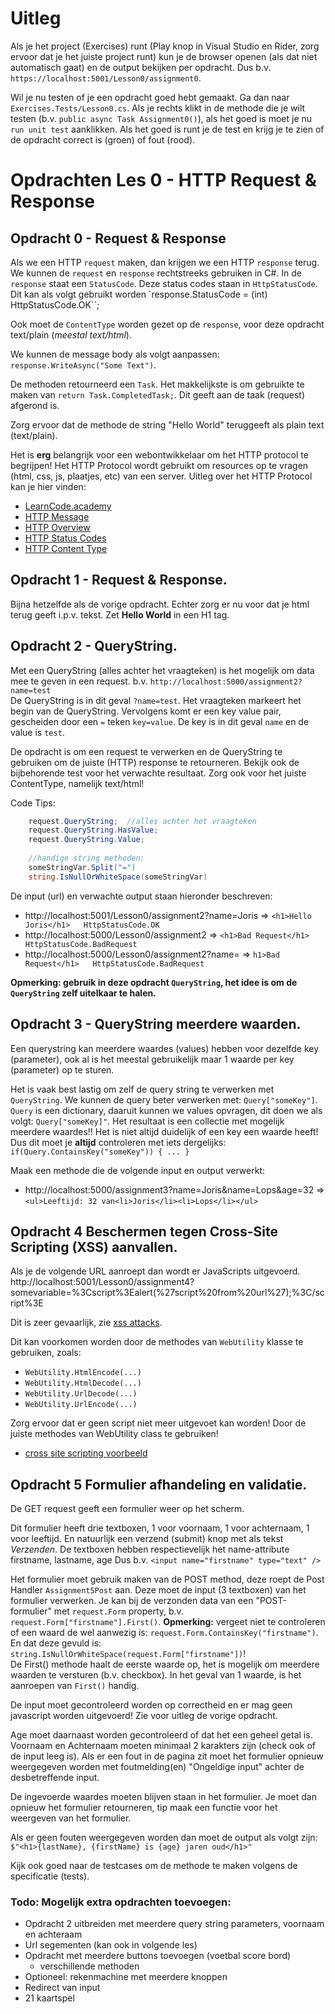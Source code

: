 # Uitleg 

Als je het project (Exercises) runt (Play knop in Visual Studio en Rider, zorg ervoor dat je het juiste project runt) kun je de browser openen (als dat niet automatisch gaat) 
en de output bekijken per opdracht.
Dus b.v. `https://localhost:5001/Lesson0/assignment0`.

Wil je nu testen of je een opdracht goed hebt gemaakt. 
Ga dan naar `Exercises.Tests/Lesson0.cs`. Als je rechts klikt in de methode die je wilt testen (b.v. `public async Task Assignment0()`), als het goed is moet je nu `run unit test` aanklikken. 
Als het goed is runt je de test en krijg je te zien of de opdracht correct is (groen) of fout (rood). 

# Opdrachten Les 0 - HTTP Request & Response

## Opdracht 0 - Request & Response

Als we een HTTP `request` maken, dan krijgen we een HTTP `response` terug. 
We kunnen de `request` en `response` rechtstreeks gebruiken in C#. 
In de `response` staat een `StatusCode`.
Deze status codes staan in `HttpStatusCode`.  
Dit kan als volgt gebruikt worden `response.StatusCode = (int) HttpStatusCode.OK``;

Ook moet de `ContentType` worden gezet op de `response`, voor deze opdracht text/plain (*meestal text/html*).

We kunnen de message body als volgt aanpassen: 
`response.WriteAsync("Some Text")`.

De methoden retourneerd een `Task`. 
Het makkelijkste is om gebruikte te maken van `return Task.CompletedTask;`. Dit geeft aan de taak (request) afgerond is.  

Zorg ervoor dat de methode de string "Hello World" teruggeeft als plain text (text/plain). 

Het is **erg** belangrijk voor een webontwikkelaar om het HTTP protocol te begrijpen!
Het HTTP Protocol wordt gebruikt om resources op te vragen (html, css, js, plaatjes, etc) van een server.
Uitleg over het HTTP Protocol kan je hier vinden: 
* [LearnCode.academy](https://www.youtube.com/watch?v=e4S8zfLdLgQ&ab_channel=LearnCode.academy)
* [HTTP Message](https://en.wikipedia.org/wiki/HTTP_message_body)
* [HTTP Overview](https://developer.mozilla.org/en-US/docs/Web/HTTP/Overview)
* [HTTP Status Codes](https://developer.mozilla.org/nl/docs/Web/HTTP/Status)
* [HTTP Content Type](https://developer.mozilla.org/en-US/docs/Web/HTTP/Headers/Content-Type)

## Opdracht 1 - Request & Response.

Bijna hetzelfde als de vorige opdracht. Echter zorg er nu voor dat je html terug geeft i.p.v. tekst. 
Zet **Hello World** in een H1 tag.

## Opdracht 2 - QueryString.

Met een QueryString (alles achter het vraagteken) is het mogelijk om data mee te geven in een request.
b.v. `http://localhost:5000/assignment2?name=test`  
De QueryString is in dit geval `?name=test`. Het vraagteken markeert het begin van de QueryString.
Vervolgens komt er een key value pair, gescheiden door een `=` teken `key=value`.
De key is in dit geval `name` en de value is `test`.

De opdracht is om een request te verwerken en de QueryString te gebruiken om de juiste (HTTP) response te retourneren.
Bekijk ook de bijbehorende test voor het verwachte resultaat. Zorg ook voor het juiste ContentType, namelijk text/html!

Code Tips:
```c#
    request.QueryString;  //alles achter het vraagteken
    request.QueryString.HasValue;
    request.QueryString.Value;
    
    //handige string methoden:
    someStringVar.Split("=")
    string.IsNullOrWhiteSpace(someStringVar)
```
De input (url) en verwachte output staan hieronder beschreven:
* http://localhost:5001/Lesson0/assignment2?name=Joris  =>   `<h1>Hello Joris</h1>   HttpStatusCode.OK`
* http://localhost:5000/Lesson0/assignment2             =>   `<h1>Bad Request</h1>   HttpStatusCode.BadRequest`
* http://localhost:5000/Lesson0/assignment2?name=       =>   `h1>Bad Request</h1>   HttpStatusCode.BadRequest`

**Opmerking: gebruik in deze opdracht `QueryString`, het idee is om de `QueryString` zelf uitelkaar te halen.** 

## Opdracht 3 - QueryString meerdere waarden.

Een querystring kan meerdere waardes (values) hebben voor dezelfde key (parameter), ook al is het meestal gebruikelijk maar 1 waarde per key (parameter) op te sturen.

Het is vaak best lastig om zelf de query string te verwerken met `QueryString`. We kunnen de query beter verwerken met: `Query["someKey"]`.
`Query` is een dictionary, daaruit kunnen we values opvragen, dit doen we als volgt: ``Query["someKey]"``. Het resultaat is een collectie met mogelijk meerdere waardes!!
Het is niet altijd duidelijk of een key een waarde heeft! Dus dit moet je **altijd** controleren met iets dergelijks: 
`if(Query.ContainsKey("someKey")) { ... }`

Maak een methode die de volgende input en output verwerkt:  
* http://localhost:5000/assignment3?name=Joris&name=Lops&age=32 => `<ul>Leeftijd: 32 van<li>Joris</li><li>Lops</li></ul>`  

## Opdracht 4 Beschermen tegen Cross-Site Scripting (XSS) aanvallen.

Als je de volgende URL aanroept dan wordt er JavaScripts uitgevoerd.
http://localhost:5001/Lesson0/assignment4?somevariable=%3Cscript%3Ealert(%27script%20from%20url%27);%3C/script%3E

Dit is zeer gevaarlijk, zie [xss attacks](https://owasp.org/www-community/attacks/xss/).

Dit kan voorkomen worden door de methodes van `WebUtility` klasse te gebruiken, zoals:
* `WebUtility.HtmlEncode(...)`     
* `WebUtility.HtmlDecode(...)`  
* `WebUtility.UrlDecode(...)`  
* `WebUtility.UrlEncode(...)`  
   
Zorg ervoor dat er geen script niet meer uitgevoet kan  worden! Door de juiste methodes
van WebUtility class te gebruiken!

* [cross site scripting voorbeeld](https://www.youtube.com/watch?v=9qfBJIoIUgs&ab_channel=MindertAardema)

## Opdracht 5 Formulier afhandeling en validatie. 

De GET request geeft een formulier weer op het scherm.
         
Dit formulier heeft drie textboxen, 1 voor voornaam, 1 voor achternaam, 1 voor leeftijd.
En natuurlijk een verzend (submit) knop met als tekst *Verzenden*.
De textboxen hebben respectievelijk  het name-attribute firstname, lastname, age
Dus b.v. `<input name="firstname" type="text" />`

Het formulier moet gebruik maken van de POST method, deze roept de Post Handler `Assignment5Post` aan. 
Deze moet  de input (3 textboxen) van het formulier verwerken.
Je kan bij de verzonden data van een "POST-formulier" met `request.Form` property, b.v. `request.Form["firstname"].First()`.
**Opmerking:** vergeet niet te controleren of een waard de wel aanwezig is: `request.Form.ContainsKey("firstname")`. En dat deze gevuld is:
`string.IsNullOrWhiteSpace(request.Form["firstname"])`!  
De First() methode haalt de eerste waarde op, het is mogelijk om meerdere waarden te versturen (b.v. checkbox).
In het geval van 1 waarde, is het aanroepen van `First()`  handig.

De input moet gecontroleerd worden op correctheid en er mag geen javascript worden uitgevoerd!
Zie voor uitleg de vorige opdracht.

Age moet daarnaast worden gecontroleerd of dat het een geheel getal is.
Voornaam en Achternaam moeten minimaal 2 karakters  zijn (check ook of de input leeg is).
Als er een fout in de pagina zit moet het formulier opnieuw weergegeven worden met foutmelding(en) "Ongeldige input" achter de desbetreffende input.

De ingevoerde waardes moeten blijven staan in het formulier.
Je moet dan opnieuw het formulier retourneren, tip maak een functie voor het weergeven van het formulier.
 
Als er geen fouten weergegeven worden dan moet de output als volgt zijn:
`$"<h1>{lastName}, {firstName} is {age} jaren oud</h1>"`

Kijk ook goed naar de testcases om de methode te maken volgens de specificatie (tests).



### Todo: Mogelijk extra opdrachten toevoegen: 
* Opdracht 2 uitbreiden met meerdere query string parameters, voornaam en achteraam
* Url segementen (kan ook in volgende les)
* Opdracht met meerdere buttons toevoegen (voetbal score bord)
  * verschillende methoden 
* Optioneel: rekenmachine met meerdere knoppen
* Redirect van input
* 21 kaartspel
